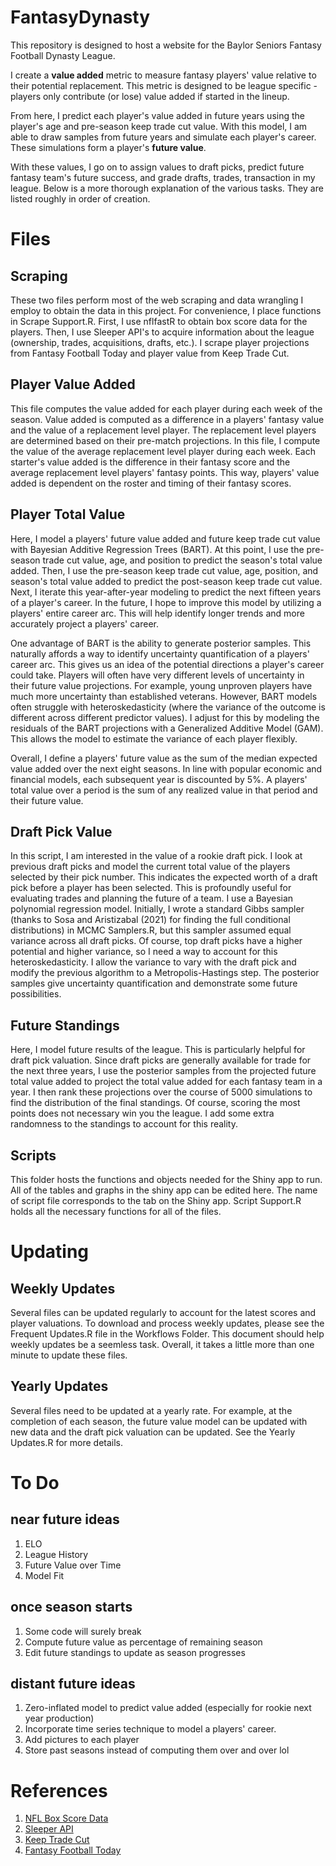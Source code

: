 # FantasyDynasty
This repository is designed to host a website for the Baylor Seniors Fantasy Football Dynasty League.

I create a **value added** metric to measure fantasy players' value relative to their potential replacement.
This metric is designed to be league specific - players only contribute (or lose) value added if started in the lineup.

From here, I predict each player's value added in future years using the player's age and
pre-season keep trade cut value. With this model, I am able to draw samples from future years and
simulate each player's career. These simulations form a player's **future value**.

With these values, I go on to assign values to draft picks, predict future fantasy team's future success, and
grade drafts, trades, transaction in my league. Below is a more thorough explanation of the various tasks.
They are listed roughly in order of creation. 

# Files

## Scraping

These two files perform most of the web scraping and data wrangling I employ to obtain the data in this project.
For convenience, I place functions in Scrape Support.R. First, I use nflfastR to obtain box score data for the players. Then, I use
Sleeper API's to acquire information about the league (ownership, trades, acquisitions, drafts, etc.). I scrape player projections from
Fantasy Football Today and player value from Keep Trade Cut.

## Player Value Added

This file computes the value added for each player during each week of the season.
Value added is computed as a difference in a players' fantasy value and the value of a replacement level player.
The replacement level players are determined based on their pre-match projections.
In this file, I compute the value of the average replacement level player during each week. Each starter's value added
is the difference in their fantasy score and the average replacement level players' fantasy points.
This way, players' value added is dependent on the roster and timing of their fantasy scores.

## Player Total Value

Here, I model a players' future value added and future keep trade cut value with Bayesian Additive Regression Trees (BART).
At this point, I use the pre-season trade cut value, age, and position to predict the season's total value added. Then,
I use the pre-season keep trade cut value, age, position, and season's total value added to predict the post-season keep trade cut value.
Next, I iterate this year-after-year modeling to predict the next fifteen years of a player's career. In the future, I hope to
improve this model by utilizing a players' entire career arc. This will help identify longer trends and more accurately
project a players' career.

One advantage of BART is the ability to generate posterior samples. This naturally affords a way to identify
uncertainty quantification of a players' career arc. This gives us an idea of the potential directions a player's
career could take. Players will often have very different levels of uncertainty in their future value projections. For example,
young unproven players have much more uncertainty than established veterans. However, BART models often struggle with
heteroskedasticity (where the variance of the outcome is different across different predictor values).
I adjust for this by modeling the residuals of the BART projections with a Generalized Additive Model
(GAM). This allows the model to estimate the variance of each player flexibly.

Overall, I define a players' future value as the sum of the median expected value added over the next eight seasons.
In line with popular economic and financial models, each subsequent year is discounted by 5%. A players' total value over a period 
is the sum of any realized value in that period and their future value.

## Draft Pick Value

In this script, I am interested in the value of a rookie draft pick. I look at previous draft picks and model the current total value
of the players selected by their pick number. This indicates the expected worth of a draft pick before a player has been
selected. This is profoundly useful for evaluating trades and planning the future of a team. I use a Bayesian polynomial regression model.
Initially, I wrote a standard Gibbs sampler (thanks to Sosa and Aristizabal (2021) for finding the full conditional distributions) in MCMC Samplers.R,
but this sampler assumed equal variance across all draft picks. Of course, top draft picks have a higher potential and higher variance,
so I need a way to account for this heteroskedasticity. I allow the variance to vary with the draft pick and modify the previous algorithm to
a Metropolis-Hastings step. The posterior samples give uncertainty quantification and demonstrate some future possibilities.

## Future Standings

Here, I model future results of the league. This is particularly helpful for draft pick valuation. Since draft picks are generally
available for trade for the next three years, I use the posterior samples from the projected future total value added to
project the total value added for each fantasy team in a year. I then rank these projections over the course of 5000 simulations
to find the distribution of the final standings. Of course, scoring the most points does not necessary win you the league. I add some extra
randomness to the standings to account for this reality.

## Scripts

This folder hosts the functions and objects needed for the Shiny app to run.
All of the tables and graphs in the shiny app can be edited here. The name of script file corresponds to the tab on the
Shiny app. Script Support.R holds all the necessary functions for all of the files.

# Updating

## Weekly Updates

Several files can be updated regularly to account for the latest scores and player valuations.
To download and process weekly updates, please see the Frequent Updates.R file in the Workflows Folder.
This document should help weekly updates be a seemless task. Overall, it takes a little more than one minute to update these files.

## Yearly Updates

Several files need to be updated at a yearly rate. For example, at the completion of each season, the future value model
can be updated with new data and the draft pick valuation can be updated. See the Yearly Updates.R for more details.

# To Do

## near future ideas
1. ELO
2. League History
3. Future Value over Time
4. Model Fit

## once season starts
1. Some code will surely break
2. Compute future value as percentage of remaining season
3. Edit future standings to update as season progresses

## distant future ideas
1. Zero-inflated model to predict value added (especially for rookie next year production)
2. Incorporate time series technique to model a players' career.
3. Add pictures to each player
4. Store past seasons instead of computing them over and over lol

# References

1. [NFL Box Score Data](https://www.nflfastr.com)
2. [Sleeper API](https://docs.sleeper.com)
3. [Keep Trade Cut](https://keeptradecut.com)
4. [Fantasy Football Today](https://www.fftoday.com/rankings)



